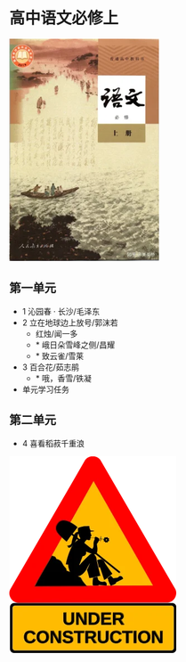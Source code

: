 # 高中语文必修上

![高中语文必修上 >](/assets/images/book1_small.webp)

## 第一单元

- 1 沁园春 · 长沙/毛泽东
- 2 立在地球边上放号/郭沫若
  - 红烛/闻一多
  - \* 峨日朵雪峰之侧/昌耀
  - \* 致云雀/雪莱
- 3 百合花/茹志鹃
  - \* 哦，香雪/铁凝
- 单元学习任务

## 第二单元

- 4 喜看稻菽千重浪

![construction ><](/assets/images/under_construction.webp)

